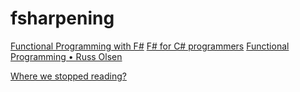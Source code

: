 # fsharpening

[Functional Programming with F#](https://www.youtube.com/playlist?list=PLEoMzSkcN8oNiJ67Hd7oRGgD1d4YBxYGC)
[F# for C# programmers](https://www.youtube.com/watch?v=KPa8Yw_Navk)
[Functional Programming • Russ Olsen](https://www.youtube.com/watch?v=0if71HOyVjY)


[Where we stopped reading?](https://fsharpforfunandprofit.com/posts/fvsc-quicksort/)